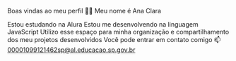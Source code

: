 Boas vindas ao meu perfil 💙💙
Meu nome é Ana Clara

Estou estudando na Alura
Estou me desenvolvendo na linguagem JavaScript
Utilizo esse espaço para minha organização e compartilhamento dos meu projetos desenvolvidos
Você pode entrar em contato comigo 📫
00001099121462sp@al.educacao.sp.gov.br
